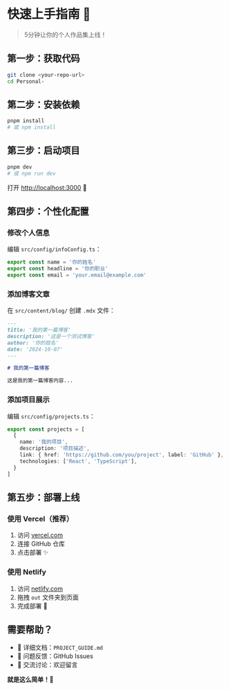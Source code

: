 # 快速上手指南 🚀

> 5分钟让你的个人作品集上线！

## 第一步：获取代码
```bash
git clone <your-repo-url>
cd Personal-
```

## 第二步：安装依赖
```bash
pnpm install
# 或 npm install
```

## 第三步：启动项目
```bash
pnpm dev
# 或 npm run dev
```

打开 [http://localhost:3000](http://localhost:3000) 🎉

## 第四步：个性化配置

### 修改个人信息
编辑 `src/config/infoConfig.ts`：
```typescript
export const name = '你的姓名'
export const headline = '你的职业'
export const email = 'your.email@example.com'
```

### 添加博客文章
在 `src/content/blog/` 创建 `.mdx` 文件：
```markdown
---
title: '我的第一篇博客'
description: '这是一个测试博客'
author: '你的姓名'
date: '2024-10-07'
---

# 我的第一篇博客

这是我的第一篇博客内容...
```

### 添加项目展示
编辑 `src/config/projects.ts`：
```typescript
export const projects = [
  {
    name: '我的项目',
    description: '项目描述',
    link: { href: 'https://github.com/you/project', label: 'GitHub' },
    technologies: ['React', 'TypeScript'],
  }
]
```

## 第五步：部署上线

### 使用 Vercel（推荐）
1. 访问 [vercel.com](https://vercel.com)
2. 连接 GitHub 仓库
3. 点击部署 ✨

### 使用 Netlify
1. 访问 [netlify.com](https://netlify.com)
2. 拖拽 `out` 文件夹到页面
3. 完成部署 🎊

## 需要帮助？
- 📖 详细文档：`PROJECT_GUIDE.md`
- 🐛 问题反馈：GitHub Issues
- 💬 交流讨论：欢迎留言

**就是这么简单！🎈**